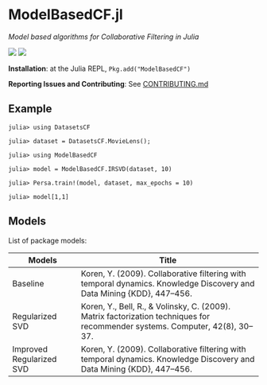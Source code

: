 # ModelBasedCF.jl

*Model based algorithms for Collaborative Filtering in Julia*

[![][ci-img]][ci-url]
[![][codecov-img]][codecov-url]

**Installation**: at the Julia REPL, `Pkg.add("ModelBasedCF")`

**Reporting Issues and Contributing**: See [CONTRIBUTING.md](CONTRIBUTING.md)

## Example

```
julia> using DatasetsCF

julia> dataset = DatasetsCF.MovieLens();

julia> using ModelBasedCF

julia> model = ModelBasedCF.IRSVD(dataset, 10)

julia> Persa.train!(model, dataset, max_epochs = 10)

julia> model[1,1]
```

## Models

List of package models:

Models      | Title
-------------|------------------------------------------------------------------------
Baseline  | Koren, Y. (2009). Collaborative filtering with temporal dynamics. Knowledge Discovery and Data Mining {KDD}, 447–456.
Regularized SVD    | Koren, Y., Bell, R., & Volinsky, C. (2009). Matrix factorization techniques for recommender systems. Computer, 42(8), 30–37.
Improved Regularized SVD   | Koren, Y. (2009). Collaborative filtering with temporal dynamics. Knowledge Discovery and Data Mining {KDD}, 447–456.


[ci-img]: https://img.shields.io/github/checks-status/JuliaRecsys/ModelBasedCF.jl/master?style=flat-square
[ci-url]: https://github.com/JuliaRecsys/ModelBasedCF.jl/actions

[codecov-img]: https://img.shields.io/codecov/c/github/JuliaRecsys/ModelBasedCF.jl?style=flat-square
[codecov-url]: https://codecov.io/gh/JuliaRecsys/ModelBasedCF.jl
